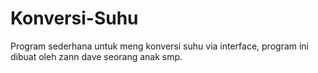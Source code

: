 # Konversi-Suhu
Program sederhana untuk meng konversi suhu via interface, program ini dibuat oleh zann dave seorang anak smp.

